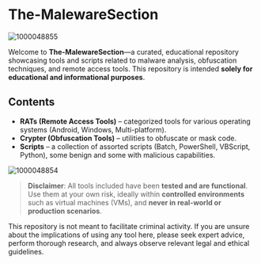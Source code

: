 # The-MalewareSection

![1000048855](https://github.com/user-attachments/assets/c8ce4e5c-c8e6-43ef-b9fc-53bd719ca08c)


Welcome to **The-MalewareSection**—a curated, educational repository showcasing tools and scripts related to malware analysis, obfuscation techniques, and remote access tools. This repository is intended **solely for educational and informational purposes**.

## Contents

- **RATs (Remote Access Tools)** – categorized tools for various operating systems (Android, Windows, Multi-platform).
- **Crypter (Obfuscation Tools)** – utilities to obfuscate or mask code.
- **Scripts** – a collection of assorted scripts (Batch, PowerShell, VBScript, Python), some benign and some with malicious capabilities.

![1000048854](https://github.com/user-attachments/assets/fdcf2dc7-4696-40fe-97a4-59040bd5b6cb)


> **Disclaimer**: All tools included have been **tested and are functional**. Use them at your own risk, ideally within **controlled environments** such as virtual machines (VMs), and **never in real-world or production scenarios**.

This repository is not meant to facilitate criminal activity. If you are unsure about the implications of using any tool here, please seek expert advice, perform thorough research, and always observe relevant legal and ethical guidelines.
